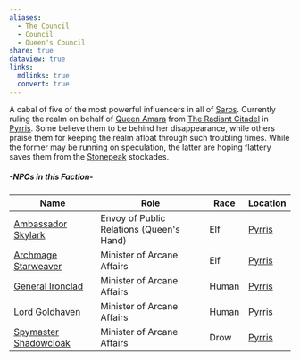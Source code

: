 ```yaml
---
aliases:
  - The Council
  - Council
  - Queen's Council
share: true
dataview: true
links:
  mdlinks: true
  convert: true
---
```


A cabal of five of the most powerful influencers in all of [Saros](../../History-&%20Lore/A-Brief-Saros-History.md). Currently ruling the realm on behalf of [Queen Amara](../../Locations-&%20NPCs/Cities%20&%20Towns/Pyrris/NPCs/Queen-Amara.md) from [The Radiant Citadel](../../Locations-&%20NPCs/Cities%20&%20Towns/Pyrris/Locations/The-Radiant-Citadel.md) in [Pyrris](../../Locations-&%20NPCs/Cities%20&%20Towns/Pyrris/index.md). Some believe them to be behind her disappearance, while others praise them for keeping the realm afloat through such troubling times. While the former may be running on speculation, the latter are hoping flattery saves them from the [Stonepeak](../../Locations-&%20NPCs/Cities%20&%20Towns/Pyrris/Locations/Stonepeak.md) stockades.

##### -NPCs in this Faction-
| Name                                                                                            | Role                                     | Race  | Location                                                     |
| ----------------------------------------------------------------------------------------------- | ---------------------------------------- | ----- | ------------------------------------------------------------ |
| [Ambassador Skylark](../../Locations-&%20NPCs/Cities%20&%20Towns/Pyrris/NPCs/Ambassador-Skylark.md)       | Envoy of Public Relations (Queen's Hand) | Elf   | [Pyrris](../../Locations-&%20NPCs/Cities%20&%20Towns/Pyrris/index.md) |
| [Archmage Starweaver](../../Locations-&%20NPCs/Cities%20&%20Towns/Pyrris/NPCs/Archmage-Starweaver.md)     | Minister of Arcane Affairs               | Elf   | [Pyrris](../../Locations-&%20NPCs/Cities%20&%20Towns/Pyrris/index.md) |
| [General Ironclad](../../Locations-&%20NPCs/Cities%20&%20Towns/Pyrris/NPCs/General-Ironclad.md)           | Minister of Arcane Affairs               | Human | [Pyrris](../../Locations-&%20NPCs/Cities%20&%20Towns/Pyrris/index.md) |
| [Lord Goldhaven](../../Locations-&%20NPCs/Cities%20&%20Towns/Pyrris/NPCs/Lord-Goldhaven.md)               | Minister of Arcane Affairs               | Human | [Pyrris](../../Locations-&%20NPCs/Cities%20&%20Towns/Pyrris/index.md) |
| [Spymaster Shadowcloak](../../Locations-&%20NPCs/Cities%20&%20Towns/Pyrris/NPCs/Spymaster-Shadowcloak.md) | Minister of Arcane Affairs               | Drow  | [Pyrris](../../Locations-&%20NPCs/Cities%20&%20Towns/Pyrris/index.md) |
